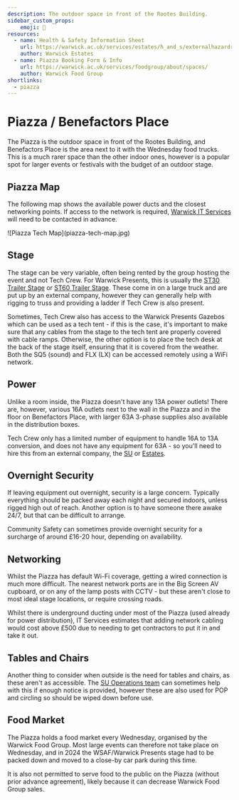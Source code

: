 ```yaml
---
description: The outdoor space in front of the Rootes Building.
sidebar_custom_props:
    emoji: 🌳
resources:
  - name: Health & Safety Information Sheet
    url: https://warwick.ac.uk/services/estates/h_and_s/externalhazardreports/benefactors_place_and_the_piazza.pdf
    author: Warwick Estates
  - name: Piazza Booking Form & Info
    url: https://warwick.ac.uk/services/foodgroup/about/spaces/
    author: Warwick Food Group
shortlinks:
  - piazza
---
```

# Piazza / Benefactors Place
The Piazza is the outdoor space in front of the Rootes Building, and Benefactors Place is the area next to it with the
Wednesday food trucks. This is a much rarer space than the other indoor ones, however is a popular spot for larger
events or festivals with the budget of an outdoor stage.

## Piazza Map
The following map shows the available power ducts and the closest networking points. If access to the network is
required, [Warwick IT Services](/wiki/directories/services#it-services) will need to be contacted in advance.
<div class="img-full">
![Piazza Tech Map](piazza-tech-map.jpg)
</div>

## Stage
The stage can be very variable, often being rented by the group hosting the event and not Tech Crew. For Warwick
Presents, this is usually the [ST30 Trailer Stage](https://www.stagetecheventhire.co.uk/small-trailer-stage.html) or
[ST60 Trailer Stage](https://www.stagetecheventhire.co.uk/st-48-medium-trailer-stage.html). These come in on a large
truck and are put up by an external company, however they can generally help with rigging to truss and providing a
ladder if Tech Crew is also present.

Sometimes, Tech Crew also has access to the Warwick Presents Gazebos which can be used as a tech tent - if this is the
case, it's important to make sure that any cables from the stage to the tech tent are properly covered with cable ramps.
Otherwise, the other option is to place the tech desk at the back of the stage itself, ensuring that it is covered from
the weather. Both the SQ5 (sound) and FLX (LX) can be accessed remotely using a WiFi network.

## Power
Unlike a room inside, the Piazza doesn't have any 13A power outlets! There are, however, various 16A outlets next to
the wall in the Piazza and in the floor on Benefactors Place, with larger 63A 3-phase supplies also available in the
distribution boxes.

Tech Crew only has a limited number of equipment to handle 16A to 13A conversion, and does not have any equipment for
63A - so you'll need to hire this from an external company, the
[SU](/wiki/directories/services#warwick-su-tech-services) or
[Estates](/wiki/directories/services#estates).

## Overnight Security
If leaving equipment out overnight, security is a large concern. Typically everything should be packed away each night
and secured indoors, unless rigged high out of reach. Another option is to have someone there awake 24/7, but that
can be difficult to arrange.

Community Safety can sometimes provide overnight security for a surcharge of around £16-20 hour, depending on
availability.

## Networking
Whilst the Piazza has default Wi-Fi coverage, getting a wired connection is much more difficult. The nearest network
ports are in the Big Screen AV cupboard, or on any of the lamp posts with CCTV - but these aren't close to most ideal
stage locations, or require crossing roads.

Whilst there is underground ducting under most of the Piazza (used already for power distribution), IT Services
estimates that adding network cabling would cost above £500 due to needing to get contractors to put it in and take it
out.

## Tables and Chairs
Another thing to consider when outside is the need for tables and chairs, as these aren't as accessible. The 
[SU Operations team](/wiki/directories/services#warwick-su-operations) can sometimes help with this if enough
notice is provided, however these are also used for POP and circling so should be wiped down before use.

## Food Market
The Piazza holds a food market every Wednesday, organised by the Warwick Food Group. Most large events can therefore
not take place on Wednesday, and in 2024 the WSAF/Warwick Presents stage had to be packed down and moved to a close-by 
car park during this time.

It is also not permitted to serve food to the public on the Piazza (without prior advance agreement), likely because it 
can decrease Warwick Food Group sales.